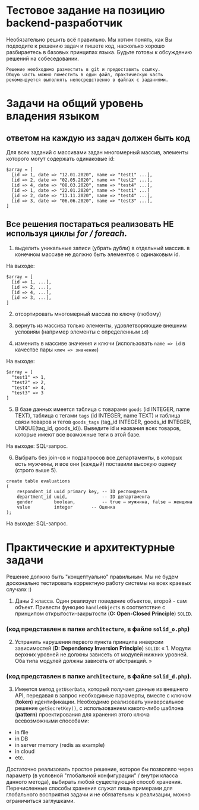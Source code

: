 # Тестовое задание на позицию backend-разработчик

Необязательно решить всё правильно. Мы хотим понять, как Вы подходите к решению задач и пишете код, насколько хорошо разбираетесь в базовых принципах языка. 
Будьте готовы к обсуждению решений на собеседовании.
```
Решение необходимо разместить в git и предоставить ссылку. 
Общую часть можно поместить в один файл, практическую часть рекомендуется выполнять непосредственно в файлах с заданиями.
```

# Задачи на общий уровень владения языком
## ответом на каждую из задач должен быть код

Для всех заданий с массивами задан многомерный массив, элементы которого могут содержать одинаковые id:
```
$array = [
  [id => 1, date => "12.01.2020", name => "test1" ...],
  [id => 2, date => "02.05.2020", name => "test2" ...],
  [id => 4, date => "08.03.2020", name => "test4" ...],
  [id => 1, date => "22.01.2020", name => "test1" ...]
  [id => 2, date => "11.11.2020", name => "test4" ...],
  [id => 3, date => "06.06.2020", name => "test3" ...],
]
```

## Все решения постараться реализовать **НЕ** используя циклы _for / foreach_.

1. выделить уникальные записи (убрать дубли) в отдельный массив. 
в конечном массиве не должно быть элементов с одинаковым id.

На выходе:
```
$array = [
  [id => 1, ...],
  [id => 2, ...],
  [id => 4, ...],
  [id => 3, ...],
]
```

2. отсортировать многомерный массив по ключу (любому)

3. вернуть из массива только элементы, удовлетворяющие внешним условиям (например элементы с определенным `id`)

4. изменить в массиве значения и ключи (использовать `name => id` в качестве пары `ключ => значение`)

На выходе:
```
$array = [
  "test1" => 1,
  "test2" => 2,
  "test4" => 4,
  "test3" => 3
]
```

5. В базе данных имеется таблица с товарами `goods` (id INTEGER, name TEXT), 
таблица с тегами `tags` (id INTEGER, name TEXT) и таблица связи товаров и тегов 
`goods_tags` (tag_id INTEGER, goods_id INTEGER, UNIQUE(tag_id, goods_id)).
Выведите id и названия всех товаров, которые имеют все возможные теги в этой базе.

На выходе: SQL-запрос.

6. Выбрать без join-ов и подзапросов все департаменты,
в которых есть мужчины, и все они (каждый) поставили высокую оценку (строго выше 5).
```
create table evaluations
(
    respondent_id uuid primary key, -- ID респондента
    department_id uuid,             -- ID департамента
    gender        boolean,          -- true — мужчина, false — женщина 
    value         integer	    -- Оценка
);
```
На выходе: SQL-запрос.

# Практические и архитектурные задачи
Решение должно быть "концептуально" правильным. Мы не будем досконально тестировать корректную работу системы на всех краевых случаях :)

1. Даны 2 класса. Один реализует поведение объектов, второй - сам объект.
Привести функцию `handleObjects` в соответствие с принципом открытости-закрытости (**O: Open-Closed Principle**) `SOLID`.
### (код представлен в папке `architecture`, в файле `solid_o.php`)

2. Устранить нарушения первого пункта принципа инверсии зависимостей (**D: Dependency Inversion Principle**) `SOLID`:
	« 1. Модули верхних уровней не должны зависеть от модулей нижних уровней. Оба типа модулей должны зависеть от абстракций. »
### (код представлен в папке `architecture`, в файле `solid_d.php`).

3. Имеется метод `getUserData`, который получает данные из внешнего API, передавая в запрос необходимые парамерты, вместе с ключом (**token**) идентификации.
Необходимо реализовать универсальное решение `getSecretKey()`, с использованием какого-либо шаблона (**pattern**) проектирования
для хранения этого ключа всевозможными способами: 
- in file
- in DB
- in server memоry (redis as example)
- in cloud 
- etc.

Достаточно реализовать простое решение, которое бы позволяло через параметр (в условной "глобальной конфигурации" / внутри класса данного метода), выбирать любой существующий способ хранения. 
Перечисленные способы хранения служат лишь примерами для глобального восприятия задачи и не обязательны к реализации, можно ограничиться заглушками.
